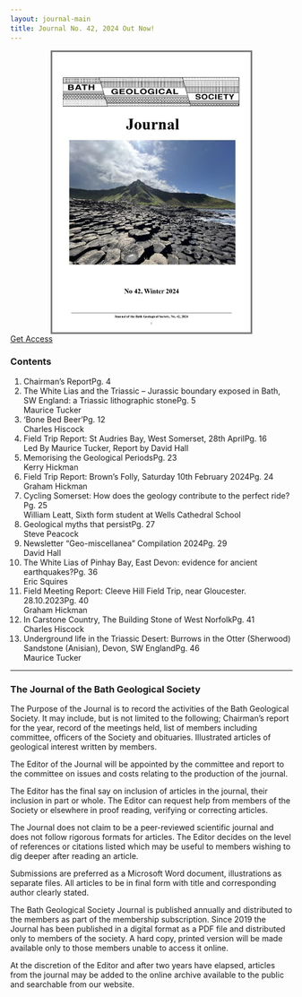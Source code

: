 ```yaml
---
layout: journal-main
title: Journal No. 42, 2024 Out Now!
---
```

<img style="border: solid 3px #7b7b7b; height: 500px; margin: auto; display: block;" src="/assets/Bath-GS-Journal-2024-cover.jpg">
<a href="/members-area.html" class="standard-button">Get Access</a>

<h3>Contents</h3>
<ol class="contents-list">
  <li>Chairman’s Report<span class="contents-page-number">Pg. 4</span></li>
  <li>The White Lias and the Triassic – Jurassic boundary exposed in Bath, SW England: a Triassic lithographic stone<span class="contents-page-number">Pg. 5</span><br><span class="grey-text">Maurice Tucker</span></li>
  <li>‘Bone Bed Beer’<span class="contents-page-number">Pg. 12</span><br><span class="grey-text">Charles Hiscock</span></li>
  <li>Field Trip Report: St Audries Bay, West Somerset, 28th April<span class="contents-page-number">Pg. 16</span><br><span class="grey-text">Led By Maurice Tucker, Report by David Hall</span></li>
  <li>Memorising the Geological Periods<span class="contents-page-number">Pg. 23</span><br><span class="grey-text">Kerry Hickman</span></li>
  <li>Field Trip Report: Brown’s Folly, Saturday 10th February 2024<span class="contents-page-number">Pg. 24</span><br><span class="grey-text">Graham Hickman</span></li>
  <li>Cycling Somerset: How does the geology contribute to the perfect ride?<span class="contents-page-number">Pg. 25</span><br><span class="grey-text">William Leatt, Sixth form student at Wells Cathedral School</span></li>
  <li>Geological myths that persist<span class="contents-page-number">Pg. 27</span><br><span class="grey-text">Steve Peacock</span></li>
  <li>Newsletter “Geo-miscellanea” Compilation 2024<span class="contents-page-number">Pg. 29</span><br><span class="grey-text">David Hall</span></li>
  <li>The White Lias of Pinhay Bay, East Devon: evidence for ancient earthquakes?<span class="contents-page-number">Pg. 36</span><br><span class="grey-text">Eric Squires</span></li>
  <li>Field Meeting Report: Cleeve Hill Field Trip, near Gloucester. 28.10.2023<span class="contents-page-number">Pg. 40</span><br><span class="grey-text">Graham Hickman</span></li>
  <li>In Carstone Country, The Building Stone of West Norfolk<span class="contents-page-number">Pg. 41</span><br><span class="grey-text">Charles Hiscock</span></li>
  <li>Underground life in the Triassic Desert: Burrows in the Otter (Sherwood) Sandstone (Anisian), Devon, SW England<span class="contents-page-number">Pg. 46</span><br><span class="grey-text">Maurice Tucker</span></li>
</ol>

<hr>
<h3>The Journal of the Bath Geological Society</h3>
The Purpose of the Journal is to record the activities of the Bath Geological Society. It may include, but is not limited to the following; Chairman’s report for the year, record of the meetings held, list of members including
committee, officers of the Society and obituaries. Illustrated articles of geological interest written by members.

The Editor of the Journal will be appointed by the committee and report to the committee on issues and costs relating to the production of the journal.

The Editor has the final say on inclusion of articles in the journal, their inclusion in part or whole. The Editor can request help from members of the Society or elsewhere in proof reading, verifying or correcting articles.

The Journal does not claim to be a peer-reviewed scientific journal and does not follow rigorous formats for articles. The Editor decides on the level of references or citations listed which may be useful to members wishing to dig deeper after reading an article.

Submissions are preferred as a Microsoft Word document, illustrations as separate files. All articles to be in final form with title and corresponding author clearly stated.

The Bath Geological Society Journal is published annually and distributed to the members as part of the membership subscription. Since 2019 the Journal has been published in a digital format as a PDF file and distributed only to members of the society. A hard copy, printed version will be made available only to those members unable to access it online.

At the discretion of the Editor and after two years have elapsed, articles from the journal may be added to the online archive available to the public and searchable from our website.